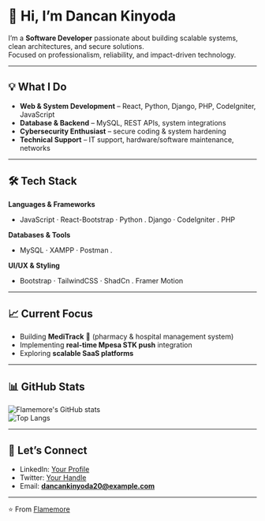 # 👋 Hi, I’m Dancan Kinyoda  

I’m a **Software Developer** passionate about building scalable systems, clean architectures, and secure solutions.  
Focused on professionalism, reliability, and impact-driven technology.  

---

## 💡 What I Do  
- **Web & System Development** – React, Python, Django, PHP, CodeIgniter, JavaScript  
- **Database & Backend** – MySQL, REST APIs, system integrations  
- **Cybersecurity Enthusiast** – secure coding & system hardening  
- **Technical Support** – IT support, hardware/software maintenance, networks  

---

## 🛠️ Tech Stack  
**Languages & Frameworks**  
- JavaScript · React-Bootstrap · Python . Django · CodeIgniter . PHP 

**Databases & Tools**  
- MySQL · XAMPP · Postman . 

**UI/UX & Styling**  
- Bootstrap · TailwindCSS · ShadCn . Framer Motion 

---

## 📈 Current Focus  
- Building **MediTrack** 🏥 (pharmacy & hospital management system)  
- Implementing **real-time Mpesa STK push** integration  
- Exploring **scalable SaaS platforms**  

---

## 📊 GitHub Stats  
![Flamemore's GitHub stats](https://github-readme-stats.vercel.app/api?username=Flamemore&show_icons=true&theme=graywhite)  
![Top Langs](https://github-readme-stats.vercel.app/api/top-langs/?username=Flamemore&layout=compact&theme=graywhite)  

---

## 🤝 Let’s Connect  
- LinkedIn: [Your Profile](https://linkedin.com/in/dancan-kinyoda)  
- Twitter: [Your Handle](https://x.com/dancan_kinyoda)  
- Email: **dancankinyoda20@example.com**  

---

⭐️ From [Flamemore](https://github.com/Flamemore)
